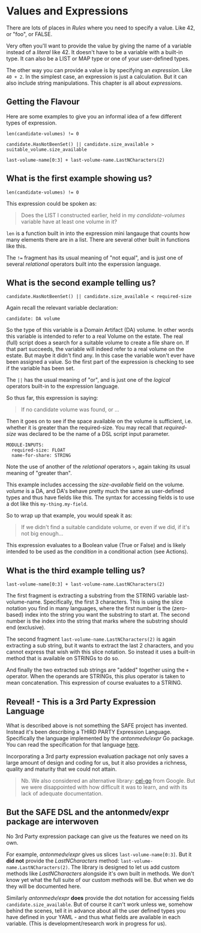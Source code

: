 # Values and Expressions

There are lots of places in *Rules* where you need to specify a value. Like 42,
or "foo", or FALSE. 

Very often you'll want to provide the value by giving the name of a variable
instead of a *literal* like 42. It doesn't have to be a variable with a
built-in type. It can also be a LIST or MAP type or one of your user-defined
types.

The other way you can provide a value is by specifying an *expression*. Like
```40 + 2```.  In the simplest case, an expression is just a calculation. But
it can also include string manipulations.  This chapter is all about
*expression*s.

## Getting the Flavour

Here are some examples to give you an informal idea of a few different types
of expression.

```
len(candidate-volumes) != 0

candidate.HasNotBeenSet() || candidate.size_available > suitable_volume.size_available

last-volume-name[0:3] + last-volume-name.LastNCharacters(2)
```

## What is the first example showing us?

```
len(candidate-volumes) != 0
```

This expression could be spoken as:

> Does the LIST I constructed earlier, held in my *candidate-volumes* 
> variable have at least one volume in it?

```len``` is a function built in into the expression mini langauge that counts
how many elements there are in a list. There are several other built in
functions like this. 

The ```!=``` fragment has its usual meaning of "not equal", and is just one of
several *relational* operators built into the experssion language.

## What is the second example telling us?

```
candidate.HasNotBeenSet() || candidate.size_available < required-size
```

Again recall the relevant variable declaration:

```
candidate: DA volume
```

So the type of this variable is a Domain Artifact (DA) volume. In other words
this variable is intended to refer to a real Volume on the estate. The real
(full) script does a search for a suitable volume to create a file share on. If
that part succeeds, the variable will indeed refer to a real volume on the
estate.  But maybe it didn't find any. In this case the variable won't ever
have been assigned a value. So the first part of the expression is checking to
see if the variable has been set.

The ```||``` has the usual meaning of "or", and is just one of the *logical*
operators built-in to the expression language.

So thus far, this expression is saying:

> If no candidate volume was found, or ...

Then it goes on to see if the space available on the volume is sufficient, i.e.
whether it is greater than the required-size. You may recall that
*required-size* was declared to be the name of a DSL script input parameter.

``` 
MODULE-INPUTS:
  required-size: FLOAT
  name-for-share: STRING
```

Note the use of another of the *relational* operators ```>```, again taking its
usual meaning of "greater than".

This example includes accessing the *size-available* field on the
volume. *volume* is a DA, and DA's behave pretty much the same as user-defined
types and thus have fields like this. The syntax for accessing fields is to use
a dot like this ```my-thing.my-field```.

So to wrap up that example, you would speak it as:

> If we didn't find a suitable candidate volume, or even if we did, if it's not
> big enough...

This expression evaluates to a Boolean value (True or False) and is likely
intended to be used as the *condition* in a conditional action (see Actions).

## What is the third example telling us?

```
last-volume-name[0:3] + last-volume-name.LastNCharacters(2)
```

The first fragment is extracting a substring from the STRING variable
last-volume-name. Specifically, the first 3 characters. This is using the slice
notation you find in many languages, where the first number is the (zero-based)
index into the string you want the substring to start at. The second number is
the index into the string that marks where the substring should end
(exclusive).

The second fragment ```last-volume-name.LastNCharacters(2)``` is again
extracting a sub string, but it wants to extract the last 2 characters, and you
cannot express that wish with this slice notation. So instead it uses a
built-in method that is available on STRINGs to do so.

And finally the two extracted sub strings are "added" together using the
```+``` operator. When the operands are STRINGs, this plus operator is taken to
mean concatenation. This expression of course evaluates to a STRING.


## Reveal! - This is a 3rd Party Expression Language

What is described above is not something the SAFE project has invented.
Instead it's been describing a THIRD PARTY Expression Language. Specifically
the language implemented by the *antonmedv/expr* Go package. You can read the
specification for that language [here](https://github.com/antonmedv/expr/blob/master/docs/Language-Definition.md).

Incorporating a 3rd party expression evaluation package not only saves a large
amount of design and coding for us, but it also provides a richness, quality
and maturity that we could not attain.

> Nb. We also considered an alternative library:
> [cel-go](https://github.com/google/cel-go) from Google. But we were
> disappointed with how difficult it was to learn, and with its lack of
> adequate documentation.

## But the SAFE DSL and the antonmedv/expr package are interwoven

No 3rd Party expression package can give us the features we need on its own.

For example, *antonmedv/expr* gives us slices ```last-volume-name[0:3]```. But
it **did not** provide the *LastNCharacters* method:
```last-volume-name.LastNCharacters(2)```. The library is designed to let us
add custom methods like *LastNCharacters*  alongside it's own built in 
methods. We don't know yet what the full suite of our custom methods will be. 
But when we do they will be documented here.

Similarly *antonmedv/expr* **does** provide the dot notation for accessing
fields ```candidate.size_available```. But of course it can't work unless we,
somehow behind the scenes, tell it in advance about all the user defined types
you have defined in your YAML - and thus what fields are available in each 
variable. (This is development/research work in progress for us).
